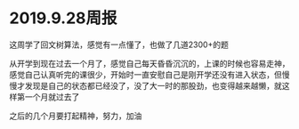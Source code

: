 # 2019.9.28周报

这周学了回文树算法，感觉有一点懂了，也做了几道2300+的题

从开学到现在过去一个月了，感觉自己每天昏昏沉沉的，上课的时候也容易走神，感觉自己认真听完的课很少，开始时一直安慰自己是刚开学还没有进入状态，但慢慢才发现是自己的状态都已经没了，没了大一时的那股劲，也变得越来越懒，就这样第一个月就过去了

之后的几个月要打起精神，努力，加油
